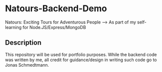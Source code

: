 # Natours-Backend-Demo
Natours: Exciting Tours for Adventurous People --> As part of my self-learning for Node.JS/Express/MongoDB



## Description

This repository will be used for portfolio purposes. While the backend code was written by me, all credit for guidance/design in writing such code go to Jonas Schmedtmann.
